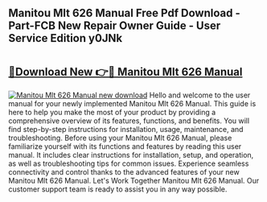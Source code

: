 ## Manitou Mlt 626 Manual Free Pdf Download - Part-FCB New Repair Owner Guide - User Service Edition y0JNk

# <h2><a href="http://bc6780.oget.top/?id=Manitou+Mlt+626+Manual">🔗Download New 👉🔴 Manitou Mlt 626 Manual</a></h2>

[![Manitou Mlt 626 Manual new download](https://i.imgur.com/5g1atiW.png)](http://bc6780.oget.top/?id=Manitou+Mlt+626+Manual)
Hello and welcome to the user manual for your newly implemented Manitou Mlt 626 Manual. This guide is here to help you make the most of your product by providing a comprehensive overview of its features, functions, and benefits. You will find step-by-step instructions for installation, usage, maintenance, and troubleshooting. Before using your Manitou Mlt 626 Manual, please familiarize yourself with its functions and features by reading this user manual. It includes clear instructions for installation, setup, and operation, as well as troubleshooting tips for common issues. Experience seamless connectivity and control thanks to the advanced features of your new Manitou Mlt 626 Manual. Let's Work Together Manitou Mlt 626 Manual. Our customer support team is ready to assist you in any way possible.
